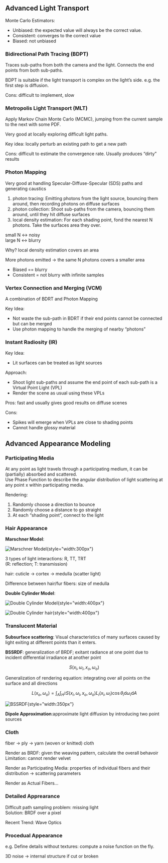 ## Advanced Light Transport

Monte Carlo Estimators:

- Unbiased: the expected value will always be the correct value.
- Consistent: converges to the correct value
- Biased: not unbiased

### Bidirectional Path Tracing (BDPT)

Traces sub-paths from both the camera and the light. Connects the end points from both sub-paths.

BDPT is suitable if the light transport is complex on the light’s side. e.g. the first step is diffusion.

Cons: difficult to implement, slow

### Metropolis Light Transport (MLT)

Apply Markov Chain Monte Carlo (MCMC), jumping from the current sample to the next with some PDF.

Very good at locally exploring difficult light paths.

Key idea: locally perturb an existing path to get a new path

Cons: difficult to estimate the convergence rate. Usually produces “dirty” results

### Photon Mapping

Very good at handling Specular-Diffuse-Specular (SDS) paths and generating caustics

1. photon tracing: Emitting photons from the light source, bouncing them around, then recording photons on diffuse surfaces
2. photon collection: Shoot sub-paths from the camera, bouncing them around, until they hit diffuse surfaces
3. local density estimation: For each shading point, fond the nearest N photons. Take the surfaces area they over.

small N <-> noisy  
large N <-> blurry

Why? local density estimation covers an area

More photons emitted -> the same N photons covers a smaller area

- Biased == blurry
- Consistent = not blurry with infinite samples

### Vertex Connection and Merging (VCM)

A combination of BDRT and Photon Mapping

Key Idea:

- Not waste the sub-path in BDRT if their end points cannot be connected but can be merged
- Use photon mapping to handle the merging of nearby “photons”

### Instant Radiosity (IR)

Key Idea:

- Lit surfaces can be treated as light sources

Approach:

- Shoot light sub-paths and assume the end point of each sub-path is a Virtual Point Light (VPL)
- Render the scene as usual using these VPLs

Pros: fast and usually gives good results on diffuse scenes

Cons:

- Spikes will emerge when VPLs are close to shading points
- Cannot handle glossy material

## Advanced Appearance Modeling

### Participating Media

At any point as light travels through a participating medium, it can be (partially) absorbed and scattered.  
Use Phase Function to describe the angular distribution of light scattering at any point x within participating media.

Rendering:

1. Randomly choose a direction to bounce
2. Randomly choose a distance to go straight
3. At each “shading point”, connect to the light

### Hair Appearance

**Marschner Model**:

![Marschner Model](../resources/Marschner%20Model.png){style="width:300px"}

3 types of light interactions: R, TT, TRT  
(R: reflection; T: transmission)

hair: cuticle -> cortex -> medulla (scatter light)

Difference between hair/fur fibers: size of medulla

**Double Cylinder Model**:

![Double Cylinder Model](../resources/Double%20Cylinder%20Model.png){style="width:400px"}

![Double Cylinder hair](../resources/Double%20Cylinder%20hair.png){style="width:400px"}

### Translucent Material

**Subsurface scattering**: Visual characteristics of many surfaces caused by light exiting at different points than it enters.

**BSSRDF**: generalization of BRDF; exitant radiance at one point due to incident differential irradiance at another point

$$S(x_i, \omega_i, x_o, \omega_o)$$

Generalization of rendering equation: integrating over all points on the surface and all directions

$$L(x_o,\omega_o)=\int_A\int_{H^2} S(x_i, \omega_i, x_o, \omega_o)L_i(x_i,\omega_i)\cos\theta_i\mathrm{d}\omega_i\mathrm{d}A$$

![BSSRDF](../resources/BSSRDF.png){style="width:350px"}

**Dipole Approximation**:approximate light diffusion by introducing two point sources

### Cloth

fiber -> ply -> yarn (woven or knitted) cloth

Render as BRDF: given the weaving pattern, calculate the overall behavoir  
Limitation: cannot render velvet

Render as Participating Media: properties of individual fibers and their distribution -> scattering parameters

Render as Actual Fibers...

### Detailed Apprearance

Difficult path sampling problem: missing light  
Solution: BRDF over a pixel

Recent Trend: Wave Optics

### Procedual Appearance

e.g. Define details without textures: compute a noise function on the fly.

3D noise -> internal structure if cut or broken
